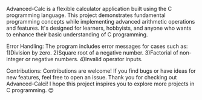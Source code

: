 Advanced-Calc is a flexible calculator application built using the C programming language. This project demonstrates fundamental programming concepts while implementing advanced arithmetic operations and features. It's designed for learners, hobbyists, and anyone who wants to enhance their basic understanding of C programming.

Error Handling:
The program includes error messages for cases such as:
1)Division by zero.
2)Square root of a negative number.
3)Factorial of non-integer or negative numbers.
4)Invalid operator inputs.

Contributions: Contributions are welcome! If you find bugs or have ideas for new features, feel free to open an issue.
Thank you for checking out Advanced-Calci! I hope this project inspires you to explore more projects in C programming. 😊
